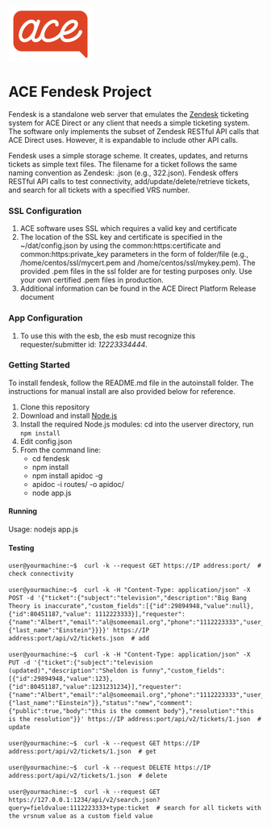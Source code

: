 ![](images/acesmall.png)

# ACE Fendesk Project

Fendesk is a standalone web server that emulates the [Zendesk](https://www.zendesk.com/) ticketing system for ACE Direct or any client that needs a simple ticketing system. The software only implements the subset of Zendesk RESTful API calls that ACE Direct uses. However, it is expandable to include other API calls.

Fendesk uses a simple storage scheme. It creates, updates, and returns tickets as simple text files. The filename for a ticket follows the same naming convention as Zendesk: <ticketno>.json (e.g., 322.json). Fendesk offers RESTful API calls to test connectivity, add/update/delete/retrieve tickets, and search for all tickets with a specified VRS number.

### SSL Configuration

1. ACE software uses SSL which requires a valid key and certificate
1. The location of the SSL key and certificate is specified in the ~/dat/config.json by using the common:https:certificate and common:https:private_key parameters in the form of folder/file (e.g., /home/centos/ssl/mycert.pem and /home/centos/ssl/mykey.pem). The provided .pem files in the ssl folder are for testing purposes only. Use your own certified .pem files in production.
1. Additional information can be found in the ACE Direct Platform Release document

### App Configuration

1. To use this with the esb, the esb must recognize this requester/submitter id: *12223334444*.

### Getting Started

To install fendesk, follow the README.md file in the autoinstall folder. The instructions for manual install are also provided below for reference.
1. Clone this repository
1. Download and install [Node.js](https://nodejs.org/en/)
1. Install the required Node.js modules: cd into the userver directory, run `npm install`
1. Edit config.json
1. From the command line:
    * cd fendesk
    * npm install
    * npm install apidoc -g
    * apidoc -i routes/ -o apidoc/
    * node app.js

#### Running

Usage: nodejs app.js

#### Testing

```
user@yourmachine:~$  curl -k --request GET https://IP address:port/  # check connectivity

user@yourmachine:~$  curl -k -H "Content-Type: application/json" -X POST -d '{"ticket":{"subject":"television","description":"Big Bang Theory is inaccurate","custom_fields":[{"id":29894948,"value":null},{"id":80451187,"value": 1112223333}],"requester":{"name":"Albert","email":"al@someemail.org","phone":"1112223333","user_fields":{"last_name":"Einstein"}}}}' https://IP address:port/api/v2/tickets.json  # add

user@yourmachine:~$  curl -k -H "Content-Type: application/json" -X PUT -d '{"ticket":{"subject":"television (updated)","description":"Sheldon is funny","custom_fields":[{"id":29894948,"value":123},{"id":80451187,"value":1231231234}],"requester":{"name":"Albert","email":"al@someemail.org","phone":"1112223333","user_fields":{"last_name":"Einstein"}},"status":"new","comment":{"public":true,"body":"this is the comment body"},"resolution":"this is the resolution"}}' https://IP address:port/api/v2/tickets/1.json  # update

user@yourmachine:~$  curl -k --request GET https://IP address:port/api/v2/tickets/1.json  # get

user@yourmachine:~$  curl -k --request DELETE https://IP address:port/api/v2/tickets/1.json  # delete

user@yourmachine:~$  curl -k --request GET https://127.0.0.1:1234/api/v2/search.json?query=fieldvalue:1112223333+type:ticket  # search for all tickets with the vrsnum value as a custom field value
```


